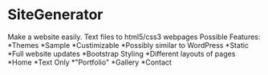 # SiteGenerator
Make a website easily. Text files to html5/css3 webpages
Possible Features: 
*Themes
  *Sample
  *Custimizable
    *Possibly similar to WordPress
    *Static
*Full website updates
*Bootstrap Styling
*Different layouts of pages
  *Home
  *Text Only
  *"Portfolio"
  *Gallery
  *Contact
